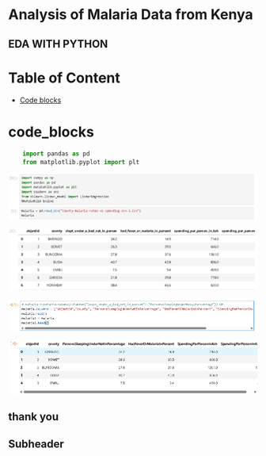 # Analysis of Malaria Data from Kenya
## EDA WITH PYTHON

# Table of Content
- [Code blocks](#code_blocks)

# code_blocks
```python
    import pandas as pd
    from matplotlib.pyplot import plt
```
![image-two](assets/images/malaria1.png)

![image-two](assets/images/malaria2.png)

![image-two](assets/images/malaria3.png)

![image-two](assets/images/malaria4.png)

## thank you

## Subheader

